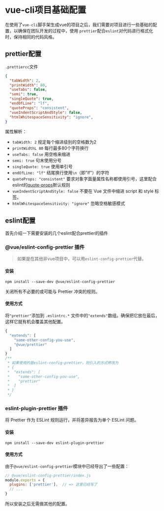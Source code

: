 # vue-cli项目基础配置

在使用了`vue-cli`脚手架生成vue的项目之后，我们需要对项目进行一些基础的配置，以确保在团队开发的过程中，使用  `prettier`配合`eslint`对代码进行格式化时，保持相同的代码风格。

## prettier配置

`.prettiercc`文件

```json
{
  "tabWidth": 2,
  "printWidth": 80,
  "useTabs": false,
  "semi": true,
  "singleQuote": true,
  "endOfLine": "lf",
  "quoteProps": "consistent",
  "vueIndentScriptAndStyle": false,
  "htmlWhitespaceSensitivity": "ignore",
}
```

属性解析：

* `tabWidth: 2` 规定每个缩进级别的空格数为2
* `printWidthL 80` 每行最多80个字符换行
* `useTabs: false` 用空格来缩进
* `semi: true` 句末使用分号
* `singleQuote: true` 使用单引号
* `endOfLine: "lf"` 结尾换行使用`\n`（即"lf"）的字符
* `quoteProps: "consistent"` 要求对象字面量属性名称都使用引号，这里配合eslint的[quote-props](http://eslint.cn/docs/rules/quote-props)默认规则
* `vueIndentScriptAndStyle: false` 不要在 Vue 文件中缩进 script 和 style 标签。
* `htmlWhitespaceSensitivity: "ignore"` 忽略空格敏感模式


## eslint配置

首先介绍一下需要安装的几个eslint配合prettier的插件

### @vue/eslint-config-prettier 插件

> 如果是在其他非vue项目中，可以用`eslint-config-prettier`代替。

#### 安装

```
npm install --save-dev @vue/eslint-config-prettier
```

关闭所有不必要的或可能与 Prettier 冲突的规则。

#### 使用方式

将`"prettier"`添加到 `.eslintrc.*` 文件中的`"extends"`数组。确保把它放在最后，这样它就有机会覆盖其他配置。

```js
{
  "extends": [
    "some-other-config-you-use",
    "@vue/prettier"
  ]
}
/**
 * 如果使用的是eslint-config-prettier，则引入的方式修改为
 * {
 *  "extends": [
 *    "some-other-config-you-use",
 *    "prettier"
 *  ]
 * }
 */
```


### eslint-plugin-prettier 插件

将 Prettier 作为 ESLint 规则运行，并将差异报告为单个 ESLint 问题。

#### 安装

```
npm install --save-dev eslint-plugin-prettier
```

#### 使用方式

由于`@vue/eslint-config-prettier`模块中已经导出了一些配置：

```js
// @vue/eslint-config-prettier/index.js
module.exports = {
  plugins: ['prettier'],  // => 这里已经写了
  // ...
}
```

所以安装之后无需做其他的配置。
